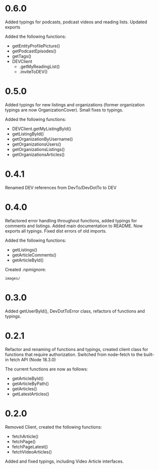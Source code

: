 # 0.6.0
Added typings for podcasts, podcast videos and reading lists. Updated exports

Added the following functions:
- getEntityProfilePicture()
- getPodcastEpisodes()
- getTags()
- DEVClient
  - .getMyReadingList()
  - .inviteToDEV()

# 0.5.0
Added typings for new listings and organizations (former organization typings are now OrganizationCover). Small fixes to typings.

Added the following functions:
- DEVClient.getMyListingById()
- getListingById()
- getOrganizationByUsername()
- getOrganizationsUsers()
- getOrganizationsListings()
- getOrganizationsArticles()


# 0.4.1
Renamed DEV references from DevTo/DevDotTo to DEV

# 0.4.0
Refactored error handling throughout functions, added typings for comments and listings. Added main documentation to README. Now exports all typings. Fixed dist errors of old imports.

Added the following functions:
- getListings()
- getArticleComments()
- getArticleById()

Created .npmignore:

```
images/
```

# 0.3.0
Added getUserById(), DevDotToError class, refactors of functions and typings.

# 0.2.1
Refactor and renaming of functions and typings, created client class for functions
that require authorization. Switched from node-fetch to the built-in fetch API (Node 18.3.0)

The current functions are now as follows:
- getArticleById()
- getArticleByPath()
- getArticles()
- getLatestArticles()


# 0.2.0
Removed Client, created the following functions:
- fetchArticle()
- fetchPage()
- fetchPageLatest()
- fetchVideoArticles()

Added and fixed typings, including Video Article interfaces.